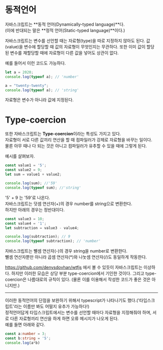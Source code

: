 # 동적언어
자바스크립트는 **동적 언어(Dynamically-typed language)**다.  
(이에 반대되는 말은 **정적 언어(Static-typed language)**이다.)  

자바스크립트는 변수를 선언할 때는 자료형(type)을 따로 지정하지 않아도 된다. 값(value)을 변수에 할당할 때 값의 자료형이 무엇인지는 무관하다. 또한 이미 값이 할당된 변수를 재할당할 때에 자료형이 다른 값을 넣어도 상관이 없다.  

예를 들어서 이런 코드도 가능하다.


```js
let a = 2020;
console.log(typeof a); // 'number'

a = "twenty-twenty";
console.log(typeof a); // 'string'
```

자료형은 변수가 아니라 값에 지정된다.


  
# Type-coercion
또한 자바스크립트는 **Type-coercion**이라는 특성도 가지고 있다.  
자료형이 서로 다른 값끼리 연산을 할 때 컴파일러가 강제로 자료형을 바꾸는 일이다.  
물론 아무 때나 다 되는 것은 아니고 컴파일러가 유추할 수 있을 때에 그렇게 된다.

예시를 살펴보자.
```js
const value1 = '5';
const value2 = 9;
let sum = value1 + value2;

console.log(sum); //'59'
console.log(typeof sum); //'string'
```
'5' + 9 는 '59'로 나온다.  
자바스크립트는 덧셈 연산자(+)의 경우 number를 string으로 변환한다.  
하지만 아래의 경우는 정반대이다.
```js
const value3 = 10;
const value4 = '1';
let subtraction = value3 - value4;

console.log(subtraction); // 9
console.log(typeof subtraction); // 'number'
```
자바스크립트는 뺄셈 연산자(-)의 경우 string을 number로 변환한다.  
뺄셈 연산자뿐만 아니라 곱셈 연산자(*)와 나눗셈 연산자(/)도 동일하게 작동한다.

https://github.com/denysdovhan/wtfjs 에서 볼 수 있듯이 자바스크립트는 이상하다. 하지만 이러한 모습은 상당 부분 type-coercion에서 기인한 것이다. 그리고 type-coercion은 나름대로의 규칙이 있다. (물론 이를 이용해서 작성한 코드가 좋은 것은 아니지만.)

---

이러한 동적언어의 단점을 보완하기 위해서 typescript가 나타나기도 했다.('타입스크립트'라는 이름만 봐도 어떨지 유추가 가능하다!)  
정적언어답게 타입스크립트에서는 변수를 선언할 때마다 자료형을 지정해줘야 하며, 서로 다른 자료형끼리 연산을 하게 하면 오류 메시지가 나오게 된다.  
예를 들면 아래와 같다.
```ts
const a:number = 3;
const b:string = '5';
console.log(a*b)
```